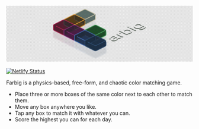 <img src="art.svg" width="3000px"/>

[![Netlify Status](https://api.netlify.com/api/v1/badges/e7b8c57c-d44b-4b7b-854d-9488ed48d4a0/deploy-status)](https://app.netlify.com/sites/farbig/deploys)

Farbig is a physics-based, free-form, and chaotic color matching game.
- Place three or more boxes of the same color next to each other to match them.
- Move any box anywhere you like.
- Tap any box to match it with whatever you can.
- Score the highest you can for each day.

